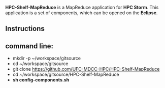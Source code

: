 **HPC-Shelf-MapReduce** is a MapReduce application for **HPC Storm**. This application is a set of components, which can be opened on the **Eclipse**.

Instructions
------------

command line:
----

* mkdir -p ~/workspace/gitsource
* cd ~/workspace/gitsource
* git clone https://github.com/UFC-MDCC-HPC/HPC-Shelf-MapReduce
* cd ~/workspace/gitsource/HPC-Shelf-MapReduce
* **sh config-components.sh**

